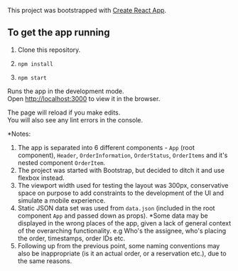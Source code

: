 This project was bootstrapped with [Create React App](https://github.com/facebookincubator/create-react-app).

## To get the app running

1. Clone this repository.

2. `npm install`

3. `npm start`


Runs the app in the development mode.<br>
Open [http://localhost:3000](http://localhost:3000) to view it in the browser.

The page will reload if you make edits.<br>
You will also see any lint errors in the console.

*Notes:

1. The app is separated into 6 different components - `App` (root component), `Header`, `OrderInformation`, `OrderStatus`, `OrderItems` and it's nested component `OrderItem`.
2. The project was started with Bootstrap, but decided to ditch it and use flexbox instead.
3. The viewport width used for testing the layout was 300px, conservative space on purpose to add constraints to the development of the UI and simulate a mobile experience.
4. Static JSON data set was used from `data.json` (included in the root component `App` and passed down as props). *Some data may be displayed in the wrong places of the app, given a lack of general context of the overarching functionality. e.g Who's the assignee, who's placing the order, timestamps, order IDs etc.
5. Following up from the previous point, some naming conventions may also be inappropriate (is it an actual order, or a reservation etc.), due to the same reasons.
